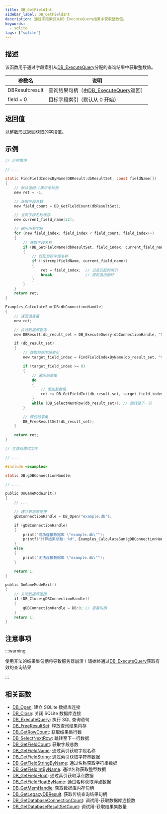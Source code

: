 ```yaml
---
title: DB_GetFieldInt
sidebar_label: DB_GetFieldInt
description: 通过字段索引从DB_ExecuteQuery结果中获取整数值。
keywords:
  - sqlite
tags: ["sqlite"]
---
```


## 描述

该函数用于通过字段索引从[DB_ExecuteQuery](DB_ExecuteQuery)分配的查询结果中获取整数值。

| 参数名          | 说明                                                     |
| --------------- | -------------------------------------------------------- |
| DBResult:result | 查询结果句柄（由[DB_ExecuteQuery](DB_ExecuteQuery)返回） |
| field = 0       | 目标字段索引（默认从 0 开始）                            |

## 返回值

以整数形式返回获取的字段值。

## 示例

```c
// 示例模块

// ...

static FindFieldIndexByName(DBResult:dbResultSet, const fieldName[])
{
    // 默认返回-1表示未找到
    new ret = -1;

    // 获取字段总数
    new field_count = DB_GetFieldCount(dbResultSet);

    // 当前字段名称缓存
    new current_field_name[32];

    // 遍历所有字段
    for (new field_index; field_index < field_count; field_index++)
    {
        // 获取字段名称
        if (DB_GetFieldName(dbResultSet, field_index, current_field_name, sizeof current_field_name))
        {
            // 匹配目标字段名称
            if (!strcmp(fieldName, current_field_name))
            {
                ret = field_index;  // 记录匹配的索引
                break;              // 提前退出循环
            }
        }
    }
    return ret;
}

Examples_CalculateSum(DB:dbConnectionHandle)
{
    // 返回值变量
    new ret;

    // 执行数据库查询
    new DBResult:db_result_set = DB_ExecuteQuery(dbConnectionHandle, "SELECT `value` FROM `examples`");

    if (db_result_set)
    {
        // 获取目标字段索引
        new target_field_index = FindFieldIndexByName(db_result_set, "value");

        if (target_field_index >= 0)
        {
            // 遍历结果集
            do
            {
                // 累加整数值
                ret += DB_GetFieldInt(db_result_set, target_field_index);
            }
            while (DB_SelectNextRow(db_result_set)); // 跳转至下一行
        }

        // 释放结果集
        DB_FreeResultSet(db_result_set);
    }

    return ret;
}
```

```c
// 主游戏模式文件

// ...

#include <examples>

static DB:gDBConnectionHandle;

// ...

public OnGameModeInit()
{
    // ...

    // 建立数据库连接
    gDBConnectionHandle = DB_Open("example.db");

    if (gDBConnectionHandle)
    {
        print("成功连接数据库 \"example.db\"");
        printf("计算结果总和: %d", Examples_CalculateSum(gDBConnectionHandle));
    }
    else
    {
        print("无法连接数据库 \"example.db\"");
    }

    return 1;
}

public OnGameModeExit()
{
    // 关闭数据库连接
    if (DB_Close(gDBConnectionHandle))
    {
        gDBConnectionHandle = DB:0; // 重置句柄
    }
    return 1;
}
```

## 注意事项

:::warning

使用非法的结果集句柄将导致服务器崩溃！请始终通过[DB_ExecuteQuery](DB_ExecuteQuery)获取有效的查询结果

:::

## 相关函数

- [DB_Open](DB_Open): 建立 SQLite 数据库连接
- [DB_Close](DB_Close): 关闭 SQLite 数据库连接
- [DB_ExecuteQuery](DB_ExecuteQuery): 执行 SQL 查询语句
- [DB_FreeResultSet](DB_FreeResultSet): 释放查询结果内存
- [DB_GetRowCount](DB_GetRowCount): 获取结果集行数
- [DB_SelectNextRow](DB_SelectNextRow): 跳转至下一行数据
- [DB_GetFieldCount](DB_GetFieldCount): 获取字段总数
- [DB_GetFieldName](DB_GetFieldName): 通过索引获取字段名称
- [DB_GetFieldString](DB_GetFieldString): 通过索引获取字符串数据
- [DB_GetFieldStringByName](DB_GetFieldStringByName): 通过名称获取字符串数据
- [DB_GetFieldIntByName](DB_GetFieldIntByName): 通过名称获取整型数据
- [DB_GetFieldFloat](DB_GetFieldFloat): 通过索引获取浮点数据
- [DB_GetFieldFloatByName](DB_GetFieldFloatByName): 通过名称获取浮点数据
- [DB_GetMemHandle](DB_GetMemHandle): 获取数据库内存句柄
- [DB_GetLegacyDBResult](DB_GetLegacyDBResult): 获取传统查询结果句柄
- [DB_GetDatabaseConnectionCount](DB_GetDatabaseConnectionCount): 调试用-获取数据库连接数
- [DB_GetDatabaseResultSetCount](DB_GetDatabaseResultSetCount): 调试用-获取结果集数量
